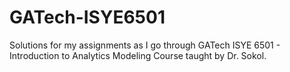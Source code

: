 # GATech-ISYE6501

Solutions for my assignments as I go through GATech ISYE 6501 - Introduction to Analytics Modeling Course taught by Dr. Sokol.
